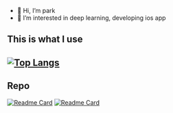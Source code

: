 - 👋 Hi, I’m park
- 👀 I’m interested in deep learning, developing ios app 
## This is what I use
[![Top Langs](https://github-readme-stats.vercel.app/api/top-langs/?username=zgustn97&layout=compact&hide=jupyter%20notebook,java,javascript,AIDL,HTML,Shell)](https://github.com/zgustn97)
---
## Repo
[![Readme Card](https://github-readme-stats.vercel.app/api/pin/?username=zgustn97&repo=upgradetodobin&show_owner=zgustn97)](https://github.com/zgustn97/upgradetodobin)
[![Readme Card](https://github-readme-stats.vercel.app/api/pin/?username=zgustn97&repo=appforlab&show_owner=zgustn97)](https://github.com/zgustn97/appforlab)



<!---
zgustn97/zgustn97 is a ✨ special ✨ repository because its `README.md` (this file) appears on your GitHub profile.
You can click the Preview link to take a look at your changes.
--->
